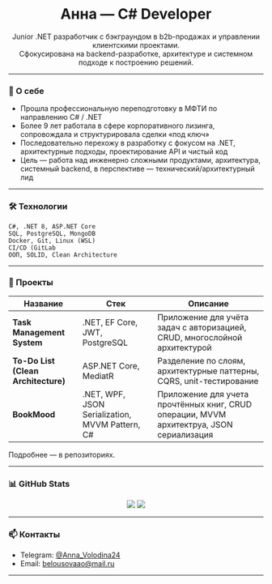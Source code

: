<h1 align="center">Анна — C# Developer</h1>

<p align="center">
  Junior .NET разработчик с бэкграундом в b2b-продажах и управлении клиентскими проектами.<br>
  Сфокусирована на backend-разработке, архитектуре и системном подходе к построению решений.
</p>

---

### 📌 О себе

- Прошла профессиональную переподготовку в МФТИ по направлению C# / .NET
- Более 9 лет работала в сфере корпоративного лизинга, сопровождала и структурировала сделки «под ключ»
- Последовательно перехожу в разработку с фокусом на .NET, архитектурные подходы, проектирование API и чистый код
- Цель — работа над инженерно сложными продуктами, архитектура, системный backend, в перспективе — технический/архитектурный лид

---

### 🛠 Технологии

```
C#, .NET 8, ASP.NET Core  
SQL, PostgreSQL, MongoDB  
Docker, Git, Linux (WSL)  
CI/CD (GitLab  
ООП, SOLID, Clean Architecture
```

---

### 📂 Проекты

| Название | Стек | Описание |
|----------|------|----------|
| **Task Management System** | .NET, EF Core, JWT, PostgreSQL | Приложение для учёта задач с авторизацией, CRUD, многослойной архитектурой |
| **To-Do List (Clean Architecture)** | ASP.NET Core, MediatR | Разделение по слоям, архитектурные паттерны, CQRS, unit-тестирование 
| **BookMood** | .NET, WPF, JSON Serialization, MVVM Pattern, C# | Приложение для учета прочтённых книг, CRUD операции, MVVM архитектруа, JSON сериализация |

Подробнее — в репозиториях.

---

### 📊 GitHub Stats

<div align="center">
  <img src="https://github-readme-stats.vercel.app/api?username=Belousovaao&show_icons=true&hide_title=true&hide=contribs&theme=graywhite" />
  <img src="https://github-readme-stats.vercel.app/api/top-langs/?username=Belousovaao&layout=compact&theme=graywhite" />
</div>

---

### 📫 Контакты

- Telegram: [@Anna_Volodina24](https://t.me/Anna_Volodina24)
- Email: belousovaao@mail.ru

---
